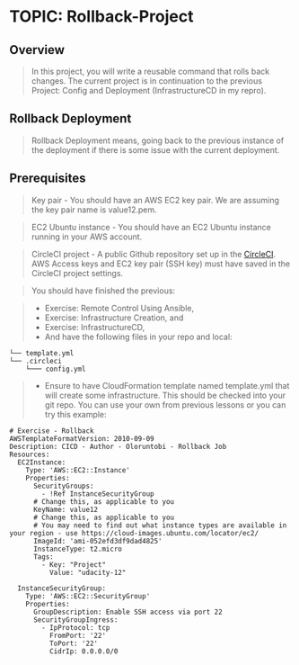 # TOPIC: Rollback-Project

## Overview
> In this project, you will write a reusable command that rolls back changes. The current project is in continuation to the previous Project: Config and Deployment (InfrastructureCD in my repro).

## Rollback Deployment
> Rollback Deployment means, going back to the previous instance of the deployment if there is some issue with the current deployment.

## Prerequisites
> Key pair - You should have an AWS EC2 key pair. We are assuming the key pair name is value12.pem.

> EC2 Ubuntu instance - You should have an EC2 Ubuntu instance running in your AWS account.

> CircleCI project - A public Github repository set up in the [CircleCI](https://app.circleci.com/). AWS Access keys and EC2 key pair (SSH key) must have saved in the CircleCI project settings.

> You should have finished the previous:

> - Exercise: Remote Control Using Ansible,
> - Exercise: Infrastructure Creation, and
> - Exercise: InfrastructureCD,
> - And have the following files in your repo and local:

```
└── template.yml
└── .circleci
    └─── config.yml
```
> - Ensure to have CloudFormation template named template.yml that will create some infrastructure. This should be checked into your git repo. You can use your own from previous lessons or you can try this example:

```
# Exercise - Rollback
AWSTemplateFormatVersion: 2010-09-09
Description: CICD - Author - Oloruntobi - Rollback Job 
Resources:
  EC2Instance:
    Type: 'AWS::EC2::Instance'
    Properties:
      SecurityGroups:
        - !Ref InstanceSecurityGroup
      # Change this, as applicable to you      
      KeyName: value12
      # Change this, as applicable to you
      # You may need to find out what instance types are available in your region - use https://cloud-images.ubuntu.com/locator/ec2/
      ImageId: 'ami-052efd3df9dad4825' 
      InstanceType: t2.micro
      Tags: 
        - Key: "Project"
          Value: "udacity-12"

  InstanceSecurityGroup:
    Type: 'AWS::EC2::SecurityGroup'
    Properties:
      GroupDescription: Enable SSH access via port 22
      SecurityGroupIngress:
        - IpProtocol: tcp
          FromPort: '22'
          ToPort: '22'
          CidrIp: 0.0.0.0/0 
```    
